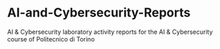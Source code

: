 # AI-and-Cybersecurity-Reports
AI &amp; Cybersecurity laboratory activity reports for the AI &amp; Cybersecurity course of Politecnico di Torino
